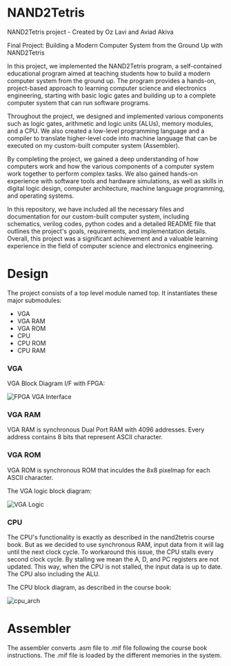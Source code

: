 # NAND2Tetris
NAND2Tetris project - Created by Oz Lavi and Aviad Akiva

Final Project: Building a Modern Computer System from the Ground Up with NAND2Tetris

In this project, we implemented the NAND2Tetris program, a self-contained educational program aimed at teaching students how to build a modern computer system from the ground up. The program provides a hands-on, project-based approach to learning computer science and electronics engineering, starting with basic logic gates and building up to a complete computer system that can run software programs.

Throughout the project, we designed and implemented various components such as logic gates, arithmetic and logic units (ALUs), memory modules, and a CPU. We also created a low-level programming language and a compiler to translate higher-level code into machine language that can be executed on my custom-built computer system (Assembler).

By completing the project, we gained a deep understanding of how computers work and how the various components of a computer system work together to perform complex tasks. We also gained hands-on experience with software tools and hardware simulations, as well as skills in digital logic design, computer architecture, machine language programming, and operating systems.

In this repository, we have included all the necessary files and documentation for our custom-built computer system, including schematics, verilog codes, python codes and a detailed README file that outlines the project's goals, requirements, and implementation details. Overall, this project was a significant achievement and a valuable learning experience in the field of computer science and electronics engineering.


# Design
The project consists of a top level module named top. It instantiates these major submodules:

* VGA
* VGA RAM
* VGA ROM
* CPU
* CPU ROM
* CPU RAM

### VGA
VGA Block Diagram I/F with FPGA:

![FPGA VGA Interface](https://user-images.githubusercontent.com/121945902/232077166-b9ecc95d-fe5f-4052-a610-df3717411618.png)

### VGA RAM
VGA RAM is synchronous Dual Port RAM with 4096 addresses. Every address contains 8 bits that represent ASCII character. 

### VGA ROM
VGA ROM is synchronous ROM that inculdes the 8x8 pixelmap for each ASCII character.

The VGA logic block diagram:

![VGA Logic](https://user-images.githubusercontent.com/121945902/232080550-f5755750-82e5-4eb1-a407-1d0e7c8b6215.png)


### CPU  
The CPU's functionality is exactly as described in the nand2tetris course book. But as we decided to use synchronous RAM, input data from it will lag until the next clock cycle. To workaround this issue, the CPU stalls every second clock cycle. By stalling we mean the A, D, and PC registers are not updated. This way, when the CPU is not stalled, the input data is up to date. The CPU also including the ALU.

The CPU block diagram, as described in the course book:

![cpu_arch](https://user-images.githubusercontent.com/121945902/232078820-9ca0705b-a392-49e8-b793-81d4858fa25f.png)

# Assembler

The assembler converts .asm file to .mif file following the course book instructions. The .mif file is loaded by the different memories in the system.
